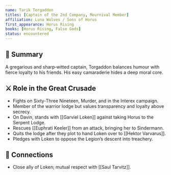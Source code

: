 ```yaml
---
name: Tarik Torgaddon
titles: [Captain of the 2nd Company, Mournival Member]
affiliation: Luna Wolves / Sons of Horus
first_appearance: Horus Rising
books: [Horus Rising, False Gods]
status: encountered
---
```


## 🧠 Summary
A gregarious and sharp‑witted captain, Torgaddon balances humour with fierce loyalty to his friends. His easy camaraderie hides a deep moral core.

## ⚔️ Role in the Great Crusade
- Fights on Sixty‑Three Nineteen, Murder, and in the Interex campaign.
- Member of the warrior lodge but values transparency and loyalty above secrecy.
- On Davin, stands with [[Garviel Loken]] against taking Horus to the Serpent Lodge.
- Rescues [[Euphrati Keeler]] from an attack, bringing her to Sindermann.
- Quits the lodge after they plot to hand Loken over to [[Hektor Varvarus]].
- Pledges with Loken to oppose the Legion’s descent into treachery.

## 🔗 Connections
- Close ally of Loken; mutual respect with [[Saul Tarvitz]].